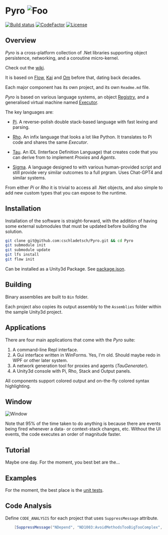 # Pyro ![Foo](Library/flame-small.png)

[![Build status](https://ci.appveyor.com/api/projects/status/github/cschladetsch/flow?svg=true)](https://ci.appveyor.com/project/cschladetsch/flow)
[![CodeFactor](https://www.codefactor.io/repository/github/cschladetsch/pyro/badge)](https://www.codefactor.io/repository/github/cschladetsch/pyro)
[![License](https://img.shields.io/github/license/cschladetsch/pyro.svg?label=License&maxAge=86400)](/LICENSE)

## Overview

*Pyro* is a cross-platform collection of .Net libraries supporting object persistence, networking, and a coroutine
micro-kernel.

Check out the [wiki](../../wiki).

It is based on [Flow](https://github.com/cschladetsch/Flow),
[Kai](https://github.com/cschladetsch/KAI) and
[Om](https://github.com/cschladetsch/OM) before that, dating back decades.

Each major component has its own project, and its own `Readme.md` file.

*Pyro* is based on various language systems, an object [Registry](../../wiki/registry), and a generalised virtual
machine named [Executor](../../wiki/Executor).

The key languages are:

* [Pi](../../wiki/PiLang). A reverse-polish double stack-based language with fast lexing and parsing.

* [Rho](../../wiki/RhoLang). An infix language that looks a lot like Python. It translates to Pi code and shares the
  same *Executor*.

* [Tau](../../wiki/TauLang). An IDL (Interface Definition Language) that creates code that you can derive from to
  implement *Proxies* and *Agents*.

* [Sigma](../../wiki/SigmaLang). A language designed to with various human-provided script and still provide very similar outcomes to a full prgram. Uses Chat-GPT4 and similar systems.

From either *Pi* or *Rho* it is trivial to access all .Net objects, and also simple to add new custom types that you can
expose to the runtime.

## Installation

Installation of the software is straight-forward, with the addition of having some external submodules that must be
updated before building the solution.

```bash
git clone git@github.com:cschladetsch/Pyro.git && cd Pyro
git submodule init
git submodule update
git lfs install
git flow init
```

Can be installed as a Unity3d Package. See [package.json](package.json).

## Building

Binary assemblies are built to `Bin` folder.

Each project also copies its output assembly to the `Assemblies` folder within the sample Unity3d project.

## Applications

There are four main applications that come with the *Pyro* suite:

1. A command-line Repl interface.
1. A Gui interface written in WinForms. Yes, I'm old. Should maybe redo in WPF or other later system.
1. A network generation tool for proxies and agents (*TauGenerater*).
1. A Unity3d console with Pi, Rho, Stack and Output panels.

All components support colored output and on-the-fly colored syntax highlighting.

## Window

![Window](Resources/PyroWindow2.png)

Note that 95% of the time taken to do anything is because there are events being fired whenever a data- or context-stack
changes, etc. Without the UI events, the code executes an order of magnitude faster.

## Tutorial

Maybe one day. For the moment, you best bet are the...

## Examples

For the moment, the best place is the [unit tests](Test).

## Code Analysis

Define `CODE_ANALYSIS` for each project that uses `SuppressMessage` attribute.

```C#
    [SuppressMessage("NDepend", "ND1003:AvoidMethodsTooBigTooComplex", Justification="This is practically irreducible")]
```

